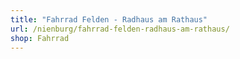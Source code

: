 ```yaml
---
title: "Fahrrad Felden - Radhaus am Rathaus"
url: /nienburg/fahrrad-felden-radhaus-am-rathaus/
shop: Fahrrad
---
```

